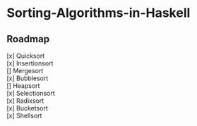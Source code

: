 # Sorting-Algorithms-in-Haskell

## Roadmap 
[x] Quicksort \
[x] Insertionsort \
[] Mergesort \
[x] Bubblesort \
[] Heapsort \
[x] Selectionsort \
[x] Radixsort \
[x] Bucketsort \
[x] Shellsort

